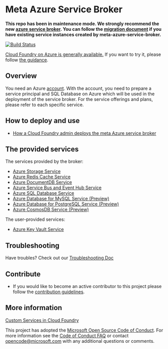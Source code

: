 # Meta Azure Service Broker

**This repo has been in maintenance mode. We strongly recommend the new [azure service broker](https://github.com/Azure/azure-service-broker). You can follow the [migration document](/docs/migration/migrate_to_new_azure_service_broker.md) if you have existing service instances created by meta-azure-service-broker.**

[![Build Status](https://api.travis-ci.org/Azure/meta-azure-service-broker.svg?branch=master)](https://travis-ci.org/Azure/meta-azure-service-broker)

[Cloud Foundry on Azure is generally available.](https://azure.microsoft.com/en-us/blog/general-availability-of-cloud-foundry-and-preview-access-of-pivotal-cloud-foundry/) If you want to try it, please follow [the guidance](https://github.com/cloudfoundry-incubator/bosh-azure-cpi-release/blob/master/docs/guidance.md).

## Overview

You need an Azure [account](https://azure.microsoft.com/account/). With the account, you need to prepare a service principal and SQL Database on Azure which will be used in the deployment of the service broker. For the service offerings and plans, please refer to each specific service.

## How to deploy and use

* [How a Cloud Foundry admin deploys the meta Azure service broker](docs/how-admin-deploy-the-broker.md)

## The provided services

The services provided by the broker:

* [Azure Storage Service](./docs/azure-storage.md)
* [Azure Redis Cache Service](./docs/azure-redis-cache.md)
* [Azure DocumentDB Service](./docs/azure-document-db.md)
* [Azure Service Bus and Event Hub Service](./docs/azure-service-bus.md)
* [Azure SQL Database Service](./docs/azure-sql-db.md)
* [Azure Database for MySQL Service (Preview)](./docs/azure-mysql-db.md)
* [Azure Database for PostgreSQL Service (Preview)](./docs/azure-postgresql-db.md)
* [Azure CosmosDB Service (Preview)](./docs/azure-cosmos-db.md)

The user-provided services:

* [Azure Key Vault Service](./docs/user-provided-services/How-to-use-Azure-Key-Vault-in-Cloud-Foundry.md)

## Troubleshooting 

Have troubles? Check out our [Troubleshooting Doc](./docs/troubleshooting.md)

## Contribute

* If you would like to become an active contributor to this project please follow the [contribution guidelines](docs/contribution-guide.md).

## More information

[Custom Services in Cloud Foundry](http://docs.cloudfoundry.org/services/)



This project has adopted the [Microsoft Open Source Code of Conduct](https://opensource.microsoft.com/codeofconduct/). For more information see the [Code of Conduct FAQ](https://opensource.microsoft.com/codeofconduct/faq/) or contact [opencode@microsoft.com](mailto:opencode@microsoft.com) with any additional questions or comments.
